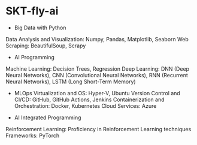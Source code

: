 # SKT-fly-ai

-  Big Data with Python

Data Analysis and Visualization: Numpy, Pandas, Matplotlib, Seaborn
Web Scraping: BeautifulSoup, Scrapy

- AI Programming

Machine Learning: Decision Trees, Regression
Deep Learning: DNN (Deep Neural Networks), CNN (Convolutional Neural Networks), RNN (Recurrent Neural Networks), LSTM (Long Short-Term Memory)

- MLOps
Virtualization and OS: Hyper-V, Ubuntu
Version Control and CI/CD: GitHub, GitHub Actions, Jenkins
Containerization and Orchestration: Docker, Kubernetes
Cloud Services: Azure

- AI Integrated Programming

Reinforcement Learning: Proficiency in Reinforcement Learning techniques
Frameworks: PyTorch
